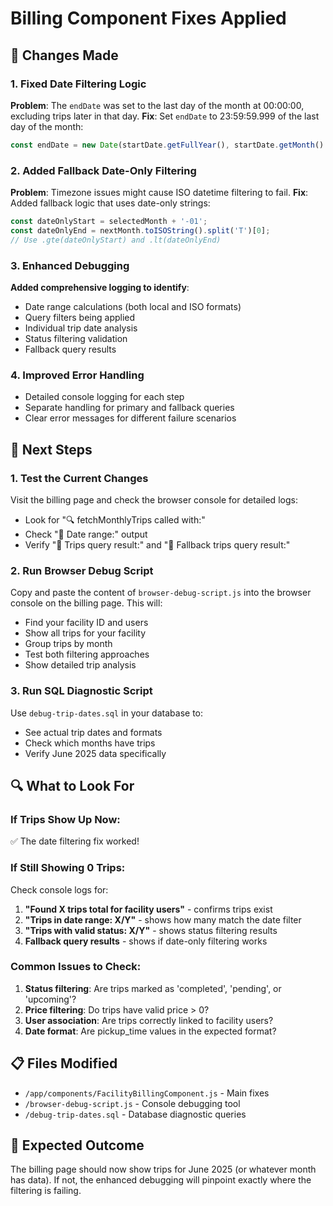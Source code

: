 # Billing Component Fixes Applied

## 🔧 Changes Made

### 1. Fixed Date Filtering Logic
**Problem**: The `endDate` was set to the last day of the month at 00:00:00, excluding trips later in that day.
**Fix**: Set `endDate` to 23:59:59.999 of the last day of the month:
```javascript
const endDate = new Date(startDate.getFullYear(), startDate.getMonth() + 1, 0, 23, 59, 59, 999);
```

### 2. Added Fallback Date-Only Filtering
**Problem**: Timezone issues might cause ISO datetime filtering to fail.
**Fix**: Added fallback logic that uses date-only strings:
```javascript
const dateOnlyStart = selectedMonth + '-01';
const dateOnlyEnd = nextMonth.toISOString().split('T')[0];
// Use .gte(dateOnlyStart) and .lt(dateOnlyEnd)
```

### 3. Enhanced Debugging
**Added comprehensive logging to identify**:
- Date range calculations (both local and ISO formats)
- Query filters being applied
- Individual trip date analysis
- Status filtering validation
- Fallback query results

### 4. Improved Error Handling
- Detailed console logging for each step
- Separate handling for primary and fallback queries
- Clear error messages for different failure scenarios

## 🚀 Next Steps

### 1. Test the Current Changes
Visit the billing page and check the browser console for detailed logs:
- Look for "🔍 fetchMonthlyTrips called with:"
- Check "📅 Date range:" output
- Verify "🚗 Trips query result:" and "🚗 Fallback trips query result:"

### 2. Run Browser Debug Script
Copy and paste the content of `browser-debug-script.js` into the browser console on the billing page. This will:
- Find your facility ID and users
- Show all trips for your facility
- Group trips by month
- Test both filtering approaches
- Show detailed trip analysis

### 3. Run SQL Diagnostic Script
Use `debug-trip-dates.sql` in your database to:
- See actual trip dates and formats
- Check which months have trips
- Verify June 2025 data specifically

## 🔍 What to Look For

### If Trips Show Up Now:
✅ The date filtering fix worked!

### If Still Showing 0 Trips:
Check console logs for:
1. **"Found X trips total for facility users"** - confirms trips exist
2. **"Trips in date range: X/Y"** - shows how many match the date filter
3. **"Trips with valid status: X/Y"** - shows status filtering results
4. **Fallback query results** - shows if date-only filtering works

### Common Issues to Check:
1. **Status filtering**: Are trips marked as 'completed', 'pending', or 'upcoming'?
2. **Price filtering**: Do trips have valid price > 0?
3. **User association**: Are trips correctly linked to facility users?
4. **Date format**: Are pickup_time values in the expected format?

## 📋 Files Modified
- `/app/components/FacilityBillingComponent.js` - Main fixes
- `/browser-debug-script.js` - Console debugging tool
- `/debug-trip-dates.sql` - Database diagnostic queries

## 🎯 Expected Outcome
The billing page should now show trips for June 2025 (or whatever month has data). If not, the enhanced debugging will pinpoint exactly where the filtering is failing.
